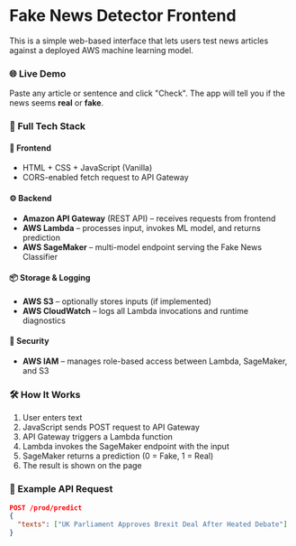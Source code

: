# Fake News Detector Frontend

This is a simple web-based interface that lets users test news articles against a deployed AWS machine learning model.

### 🌐 Live Demo

Paste any article or sentence and click "Check". The app will tell you if the news seems **real** or **fake**.

### 🧱 Full Tech Stack

#### 🔗 Frontend
- HTML + CSS + JavaScript (Vanilla)
- CORS-enabled fetch request to API Gateway

#### ⚙️ Backend
- **Amazon API Gateway** (REST API) – receives requests from frontend
- **AWS Lambda** – processes input, invokes ML model, and returns prediction
- **AWS SageMaker** – multi-model endpoint serving the Fake News Classifier

#### 📦 Storage & Logging
- **AWS S3** – optionally stores inputs (if implemented)
- **AWS CloudWatch** – logs all Lambda invocations and runtime diagnostics

#### 🔐 Security
- **AWS IAM** – manages role-based access between Lambda, SageMaker, and S3


### 🛠 How It Works

1. User enters text
2. JavaScript sends POST request to API Gateway
3. API Gateway triggers a Lambda function
4. Lambda invokes the SageMaker endpoint with the input
5. SageMaker returns a prediction (0 = Fake, 1 = Real)
6. The result is shown on the page

### 🔧 Example API Request

```json
POST /prod/predict
{
  "texts": ["UK Parliament Approves Brexit Deal After Heated Debate"]
}
